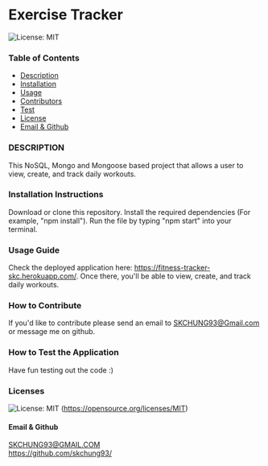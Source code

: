 # **Exercise Tracker**

![License: MIT](https://img.shields.io/badge/License-MIT-yellow.svg)

### Table of Contents
- [Description](#description)
- [Installation](#installation)
- [Usage](#usage)
- [Contributors](#contribution)
- [Test](#test)
- [License](#license)
- [Email & Github](#contact)

### DESCRIPTION <a name="description"></a>
This NoSQL, Mongo and Mongoose based project that allows a user to view, create, and track daily workouts.

### Installation Instructions <a name="introduction"></a>
Download or clone this repository. Install the required dependencies (For example, "npm install"). Run the file by typing "npm start" into your terminal.

### Usage Guide <a name="usage"></a>
Check the deployed application here: https://fitness-tracker-skc.herokuapp.com/. Once there, you'll be able to view, create, and track daily workouts.

### How to Contribute <a name="contribution"></a>
If you'd like to contribute please send an email to SKCHUNG93@Gmail.com or message me on github.

### How to Test the Application <a name="test"></a>
Have fun testing out the code :)

### Licenses <a name="license"></a>
![License: MIT](https://img.shields.io/badge/License-MIT-yellow.svg)
(https://opensource.org/licenses/MIT)

#### Email & Github <a name="contact"></a>
SKCHUNG93@GMAIL.COM </br>
https://github.com/skchung93/  
